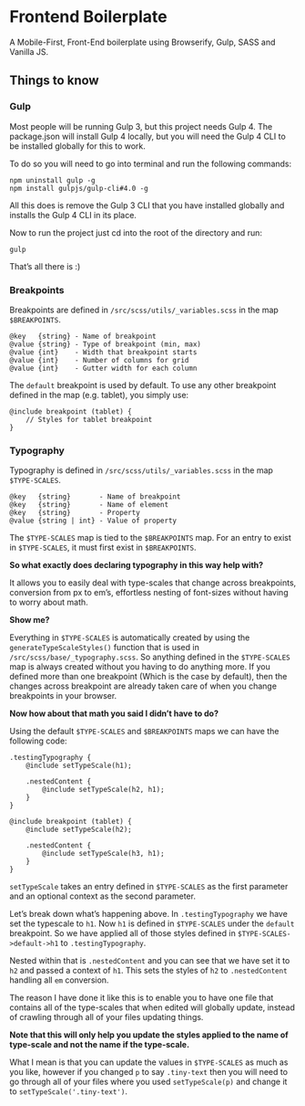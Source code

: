 # Frontend Boilerplate
A Mobile-First, Front-End boilerplate using Browserify, Gulp, SASS and Vanilla JS.

## Things to know

### Gulp
Most people will be running Gulp 3, but this project needs Gulp 4.
The package.json will install Gulp 4 locally, but you will need the Gulp 4 CLI to be installed globally for this to work.

To do so you will need to go into terminal and run the following commands:

    npm uninstall gulp -g
    npm install gulpjs/gulp-cli#4.0 -g

All this does is remove the Gulp 3 CLI that you have installed globally and installs the Gulp 4 CLI in its place.

Now to run the project just cd into the root of the directory and run:

    gulp

That’s all there is :)

### Breakpoints
Breakpoints are defined in `/src/scss/utils/_variables.scss` in the map `$BREAKPOINTS`.

    @key   {string} - Name of breakpoint
    @value {string} - Type of breakpoint (min, max)
    @value {int}    - Width that breakpoint starts
    @value {int}    - Number of columns for grid
    @value {int}    - Gutter width for each column

The `default` breakpoint is used by default. To use any other breakpoint defined in the map (e.g. tablet), you simply use:

    @include breakpoint (tablet) {
        // Styles for tablet breakpoint
    }

### Typography
Typography is defined in `/src/scss/utils/_variables.scss` in the map `$TYPE-SCALES`.

    @key   {string}       - Name of breakpoint
    @key   {string}       - Name of element
    @key   {string}       - Property
    @value {string | int} - Value of property

The `$TYPE-SCALES` map is tied to the `$BREAKPOINTS` map. For an entry to exist in `$TYPE-SCALES`, it must first exist in `$BREAKPOINTS`.

**So what exactly does declaring typography in this way help with?**

It allows you to easily deal with type-scales that change across breakpoints, conversion from px to em’s, effortless nesting of font-sizes without having to worry about math.

**Show me?**

Everything in `$TYPE-SCALES` is automatically created by using the `generateTypeScaleStyles()` function that is used in `/src/scss/base/_typography.scss`. So anything defined in the `$TYPE-SCALES` map is always created without you having to do anything more. If you defined more than one breakpoint (Which is the case by default), then the changes across breakpoint are already taken care of when you change breakpoints in your browser.

**Now how about that math you said I didn’t have to do?**

Using the default `$TYPE-SCALES` and `$BREAKPOINTS` maps we can have the following code:

    .testingTypography {
        @include setTypeScale(h1);

        .nestedContent {
            @include setTypeScale(h2, h1);
        }
    }

    @include breakpoint (tablet) {
        @include setTypeScale(h2);

        .nestedContent {
            @include setTypeScale(h3, h1);
        }
    }

`setTypeScale` takes an entry defined in `$TYPE-SCALES` as the first parameter and an optional context as the second parameter.

Let’s break down what’s happening above. In `.testingTypography` we have set the typescale to `h1`. Now `h1` is defined in `$TYPE-SCALES` under the `default` breakpoint. So we have applied all of those styles defined in `$TYPE-SCALES->default->h1` to `.testingTypography`.

Nested within that is `.nestedContent` and you can see that we have set it to `h2` and passed a context of `h1`. This sets the styles of `h2` to `.nestedContent` handling all `em` conversion.

The reason I have done it like this is to enable you to have one file that contains all of the type-scales that when edited will globally update, instead of crawling through all of your files updating things.

**Note that this will only help you update the styles applied to the name of type-scale and not the name if the type-scale.**

What I mean is that you can update the values in `$TYPE-SCALES` as much as you like, however if you changed `p` to say `.tiny-text` then you will need to go through all of your files where you used `setTypeScale(p)` and change it to `setTypeScale('.tiny-text')`.